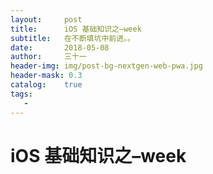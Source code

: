 ```yaml
---
layout:     post
title:      iOS 基础知识之–week
subtitle:   在不断填坑中前进。。
date:       2018-05-08
author:     三十一
header-img: img/post-bg-nextgen-web-pwa.jpg
header-mask: 0.3
catalog:    true
tags:
   - 
---
```


# iOS 基础知识之–week